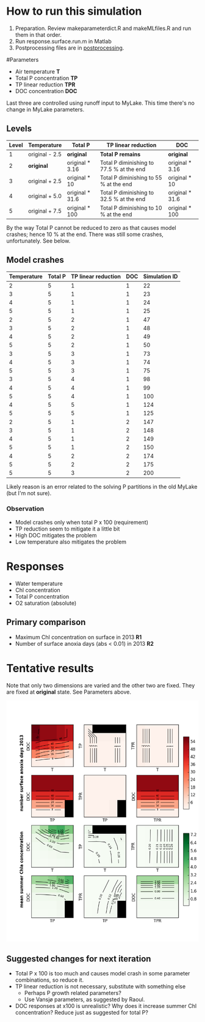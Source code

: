 # How to run this simulation

1. Preparation. Review makeparameterdict.R and makeMLfiles.R and run
   them in that order.
1. Run response.surface.run.m in Matlab
1. Postprocessing files are in [postprocessing](postprocessing).

#Parameters

* Air temperature **T**
* Total P concentration **TP**
* TP linear reduction **TPR**
* DOC concentration **DOC**

Last three are controlled using runoff input to MyLake. This time
there's no change in MyLake parameters. 

## Levels

Level | Temperature | Total P | TP linear reduction | DOC
--- | --- | --- | --- | ---
1 | original - 2.5 | **original** | **Total P remains** | **original**
2 | **original**  | original * 3.16  | Total P diminishing to 77.5 % at the end | original * 3.16
3 | original + 2.5 | original * 10 | Total P diminishing to 55 % at the end | original * 10
4 | original + 5.0 | original * 31.6 | Total P diminishing to 32.5 % at the end | original * 31.6
5 | original + 7.5 | original * 100 | Total P diminishing to 10 % at the end | original * 100

By the way Total P cannot be reduced to zero as that causes model
crashes; hence 10 % at the end. There was still some crashes,
unfortunately. See below. 

## Model crashes
Temperature | Total P | TP linear reduction | DOC | Simulation ID
--- | --- | --- | --- | ---
2 | 5 | 1 | 1 | 22
3 | 5 | 1 | 1 | 23
4 | 5 | 1 | 1 | 24
5 | 5 | 1 | 1 | 25
2 | 5 | 2 | 1 | 47
3 | 5 | 2 | 1 | 48
4 | 5 | 2 | 1 | 49
5 | 5 | 2 | 1 | 50
3 | 5 | 3 | 1 | 73
4 | 5 | 3 | 1 | 74
5 | 5 | 3 | 1 | 75
3 | 5 | 4 | 1 | 98
4 | 5 | 4 | 1 | 99
5 | 5 | 4 | 1 | 100
4 | 5 | 5 | 1 | 124
5 | 5 | 5 | 1 | 125
2 | 5 | 1 | 2 | 147
3 | 5 | 1 | 2 | 148
4 | 5 | 1 | 2 | 149
5 | 5 | 1 | 2 | 150
4 | 5 | 2 | 2 | 174
5 | 5 | 2 | 2 | 175
5 | 5 | 3 | 2 | 200

Likely reason is an error related to the solving P partitions in the
old MyLake (but I'm not sure).

### Observation

* Model crashes only when total P x 100 (requirement)
* TP reduction seem to mitigate it a little bit
* High DOC mitigates the problem
* Low temperature also mitigates the problem

# Responses

* Water temperature
* Chl concentration
* Total P concentration
* O2 saturation (absolute)

## Primary comparison

* Maximum Chl concentration on surface in 2013 **R1**
* Number of surface anoxia days (abs < 0.01) in 2013 **R2**

# Tentative results

Note that only two dimensions are varied and the other two are
fixed. They are fixed at **original** state. See Parameters above.

![](figures/combined_reordered.png)

## Suggested changes for next iteration

* Total P x 100 is too much and causes model crash in some parameter combinations, so reduce it.
* TP linear reduction is not necessary, substitute with something else
  * Perhaps P growth related parameters?
  * Use Vansjø parameters, as suggested by Raoul.
* DOC responses at x100 is unrealistic? Why does it increase summer
  Chl concentration? Reduce just as suggested for total P? 
